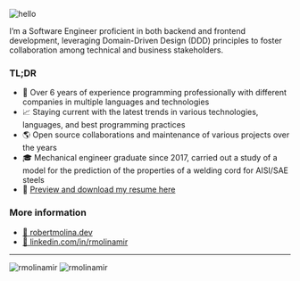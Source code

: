 ![hello](https://img.shields.io/badge/hello,-e63b6c?style=for-the-badge)

I’m a Software Engineer proficient in both backend and frontend development, leveraging Domain-Driven Design (DDD) principles to foster collaboration among technical and business stakeholders.

### TL;DR

- 💼 Over 6 years of experience programming professionally with different companies in multiple languages and technologies
- 📈 Staying current with the latest trends in various technologies, languages, and best programming practices
- 🌎 Open source collaborations and maintenance of various projects over the years
- 🎓 Mechanical engineer graduate since 2017, carried out a study of a model for the prediction of the properties of a welding cord for AISI/SAE steels
- 📄 [Preview and download my resume here](https://drive.google.com/file/d/15bEpE77LztNaNu2fn2wRtPsXeKzHSCu9/view)

### More information

- [🔗 robertmolina.dev](https://www.robertmolina.dev/)
- [🔗 linkedin.com/in/rmolinamir](https://www.linkedin.com/in/rmolinamir)

---

![rmolinamir](https://github-readme-stats.vercel.app/api?username=rmolinamir&&custom_title=Robert%20Molina&show_icons=true&theme=github_dark)
![rmolinamir](https://github-readme-stats.vercel.app/api?username=rmolinamir&show_icons=true&theme=github_dark)
